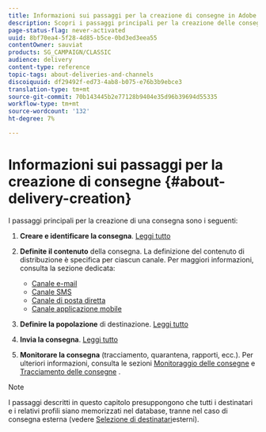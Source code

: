 ```yaml
---
title: Informazioni sui passaggi per la creazione di consegne in Adobe Campaign Classic
description: Scopri i passaggi principali per la creazione delle consegne in Adobe Campaign Classic.
page-status-flag: never-activated
uuid: 8bf70ea4-5f28-4d85-b5ce-0bd3ed3eea55
contentOwner: sauviat
products: SG_CAMPAIGN/CLASSIC
audience: delivery
content-type: reference
topic-tags: about-deliveries-and-channels
discoiquuid: df29492f-ed73-4ab8-b075-e76b3b9ebce3
translation-type: tm+mt
source-git-commit: 70b143445b2e77128b9404e35d96b39694d55335
workflow-type: tm+mt
source-wordcount: '132'
ht-degree: 7%

---
```



# Informazioni sui passaggi per la creazione di consegne {#about-delivery-creation}

I passaggi principali per la creazione di una consegna sono i seguenti:

1. **Creare e identificare la consegna**. [Leggi tutto](../../delivery/using/steps-create-and-identify-the-delivery.md)

1. **Definite il contenuto** della consegna. La definizione del contenuto di distribuzione è specifica per ciascun canale. Per maggiori informazioni, consulta la sezione dedicata:

   * [Canale e-mail](../../delivery/using/defining-the-email-content.md)
   * [Canale SMS](../../delivery/using/sms-channel.md#defining-the-sms-content)
   * [Canale di posta diretta](../../delivery/using/defining-the-direct-mail-content.md)
   * [Canale applicazione mobile](../../delivery/using/about-mobile-app-channel.md)

1. **Definire la popolazione** di destinazione. [Leggi tutto](../../delivery/using/steps-defining-the-target-population.md)

1. **Invia la consegna**. [Leggi tutto](../../delivery/using/steps-sending-the-delivery.md)

1. **Monitorare la consegna** (tracciamento, quarantena, rapporti, ecc.). Per ulteriori informazioni, consulta le sezioni [Monitoraggio delle consegne](../../delivery/using/monitoring-a-delivery.md) e [Tracciamento delle consegne](../../delivery/using/about-message-tracking.md) .

>[!NOTE]
>
>I passaggi descritti in questo capitolo presuppongono che tutti i destinatari e i relativi profili siano memorizzati nel database, tranne nel caso di consegna esterna (vedere [Selezione di destinatari](../../delivery/using/steps-defining-the-target-population.md#selecting-external-recipients)esterni).
